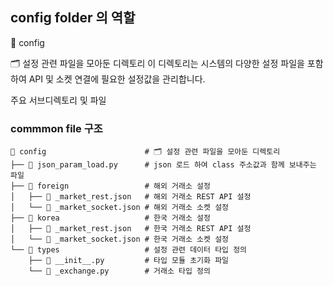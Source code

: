 ## config folder 의 역할 

📂 config

🗂️ 설정 관련 파일을 모아둔 디렉토리
이 디렉토리는 시스템의 다양한 설정 파일을 포함하여 API 및 소켓 연결에 필요한 설정값을 관리합니다.

주요 서브디렉토리 및 파일


### commmon file 구조 
```
📂 config                      # 🗂️ 설정 관련 파일을 모아둔 디렉토리
├── 🐍 json_param_load.py      # json 로드 하여 class 주소값과 함께 보내주는 파일
├── 📂 foreign                 # 해외 거래소 설정
│   ├── 🔧 _market_rest.json   # 해외 거래소 REST API 설정
│   └── 🔧 _market_socket.json # 해외 거래소 소켓 설정
├── 📂 korea                   # 한국 거래소 설정
│   ├── 🔧 _market_rest.json   # 한국 거래소 REST API 설정
│   └── 🔧 _market_socket.json # 한국 거래소 소켓 설정
└── 📂 types                   # 설정 관련 데이터 타입 정의
    ├── 🐍 __init__.py         # 타입 모듈 초기화 파일
    └── 🐍 _exchange.py        # 거래소 타입 정의
```
